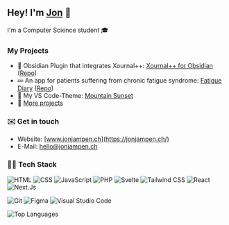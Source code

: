 <!-- **jonjampen/jonjampen** is a ✨ _special_ ✨ repository because its `README.md` (this file) appears on your GitHub profile. -->

## Hey! I'm [Jon](https://jonjampen.ch) 👋
I'm a Computer Science student 🎓


### My Projects
- 📝 Obsidian Plugin that integrates Xournal++: [Xournal++ for Obsidian](https://obsidian.md/plugins?id=xournalpp) ([Repo](https://github.com/jonjampen/obsidian-xournalpp))
- 💤 An app for patients suffering from chronic fatigue syndrome: [Fatigue Diary](https://fatiguediary.ch) ([Repo](https://github.com/jonjampen/fatiguediary))
- 🌄 My VS Code-Theme: [Mountain Sunset](https://github.com/jonjampen/mountain-sunset-vscode-theme)
- 🔗 [More projects](https://jonjampen.ch/projects)

### ✉️ Get in touch
- Website: [www.jonjampen.ch](https://jonjampen.ch/)
- E-Mail: [hello@jonjampen.ch](mailto:hello@jonjampen.ch)

### 👨‍💻 Tech Stack
<img src="https://img.shields.io/badge/-HTML-1C1C1C?logo=HTML5&logoColor=&style=for-the-badge" alt="HTML"/> <img src="https://img.shields.io/badge/-CSS-1C1C1C?logo=CSS3&logoColor=1572B6&style=for-the-badge" alt="CSS"/>
<img src="https://img.shields.io/badge/-JavaScript-1C1C1C?logo=Javascript&logoColor=&style=for-the-badge" alt="JavaScript"/>
<img src="https://img.shields.io/badge/-PHP-1C1C1C?logo=PHP&logoColor=&style=for-the-badge" alt="PHP"/>
<img src="https://img.shields.io/badge/-Svelte-1C1C1C?logo=Svelte&logoColor=&style=for-the-badge" alt="Svelte"/>
<img src="https://img.shields.io/badge/-TailwindCSS-1C1C1C?logo=TailwindCSS&logoColor=&style=for-the-badge" alt="Tailwind CSS"/>
<img src="https://img.shields.io/badge/-React-1C1C1C?logo=React&logoColor=&style=for-the-badge" alt="React"/>
<img src="https://img.shields.io/badge/-Next.Js-1C1C1C?logo=NextDotJs&logoColor=&style=for-the-badge" alt="Next.Js"/>

<img src="https://img.shields.io/badge/-Git-1C1C1C?logo=Git&logoColor=&style=for-the-badge" alt="Git"/> <img src="https://img.shields.io/badge/-Figma-1C1C1C?logo=Figma&logoColor=&style=for-the-badge" alt="Figma"/>
<img src="https://img.shields.io/badge/-VS%20Code-1C1C1C?logo=Visual%20Studio%20Code&logoColor=007ACC&style=for-the-badge" alt="Visual Studio Code"/>

![Top Languages](https://github-readme-stats.vercel.app/api/top-langs/?username=jonjampen&layout=compact)
